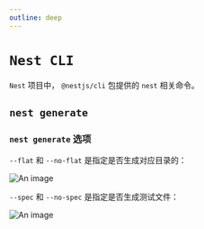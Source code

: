 ```yaml
---
outline: deep
---
```


# `Nest CLI`

`Nest` 项目中， `@nestjs/cli` 包提供的 `nest` 相关命令。

## `nest generate`

### `nest generate` 选项

`--flat` 和 `--no-flat` 是指定是否生成对应目录的：

![An image](/nest/nest-3.png)

`--spec` 和 `--no-spec` 是指定是否生成测试文件：

![An image](/nest/nest-4.png)
